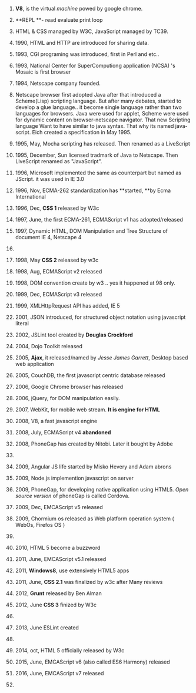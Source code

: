1. **V8**, is the virtual _machine_ powed by google chrome.
2. **REPL **- read evaluate print loop

3. HTML & CSS managed by W3C, JavaScript managed by TC39.

4. 1990, HTML and HTTP are introduced for sharing data.

5. 1993, CGI programing was introduced, first in Perl and etc..
6. 1993, National Center for SuperComputiong application (NCSA) 's Mosaic is first browser

7. 1994, Netscape company founded.

8. Netscape browser first adopted Java after that introduced a Scheme\(Lisp\) scripting language. But after many debates, started to develop a glue language..  it become single language rather than two languages for browsers. Java were used for applet, Scheme were used for dynamic content on browser-netscape navigator. That new Scripting language Want to have similar to java syntax. That why its named java-script. Eich created a specification in May 1995.

9. 1995, May, Mocha scripting has released. Then renamed as a LiveScript
10. 1995, December, Sun licensed tradmark of Java to Netscape.  Then LiveScript renamed as "JavaScript".

11. 1996, Microsoft implemented the same as counterpart but named as JScript. it was used in IE 3.0
12. 1996, Nov, ECMA-262 standardization has **started, **by Ecma International
13. 1996, Dec, **CSS 1** released by W3c

13. 1997, June, the first ECMA-261, ECMAScript v1 has adopted\/released
14. 1997, Dynamic HTML, DOM Manipulation and Tree Structure of document IE 4, Netscape 4
15. 
15. 1998, May **CSS 2** released by w3c
15. 1998, Aug, ECMAScript v2 released
16. 1998, DOM convention create by w3 .. yes it happened at 98 only.

17. 1999, Dec, ECMAScript v3 released
18. 1999, XMLHttpRequest API has added, IE 5

19. 2001, JSON introduced, for structured object notation using javascript literal
20. 2002, JSLint tool created by **Douglas Crockford**

20. 2004, Dojo Toolkit released

21. 2005, **Ajax**, it released\/named by _Jesse James Garrett_, Desktop based web application
22. 2005, CouchDB, the first javascript centric database released

23. 2006, Google Chrome browser has released
24. 2006, jQuery, for DOM manipulation easily.

25. 2007, WebKit, for mobile web stream. **It is engine for HTML**

26. 2008, V8, a fast javascript engine
27. 2008, July, ECMAScript v4 **abandoned**
28. 2008, PhoneGap has created by Nitobi.  Later it bought by Adobe
29. 
29. 2009, Angular JS life started by Misko Hevery and Adam abrons  
30. 2009, Node.js implemention javascript on server
31. 2009, PhoneGap, for developing native application using HTML5. _Open source version_ of phoneGap is called Cordova.
32. 2009, Dec, EMCAScript v5 released
33. 2009, Chormium os released as Web platform operation system \( WebOs, Firefos OS \)
34. 
34. 2010, HTML 5  become a buzzword

34. 2011, June, EMCAScript v5.1 released
35. 2011, **Windows8**, use extensively HTML5 apps
36. 2011, June, **CSS 2.1** was finalized by w3c after Many reviews

36. 2012, **Grunt** released by Ben Alman
37. 2012, June **CSS 3** finized by W3c
38. 
37. 2013, June ESLint created
38. 
37. 2014, oct, HTML 5 officially released by W3c

37. 2015, June, EMCAScript v6 \(also called ES6 Harmony\) released

38. 2016, June, EMCAScript v7 released

39. 

